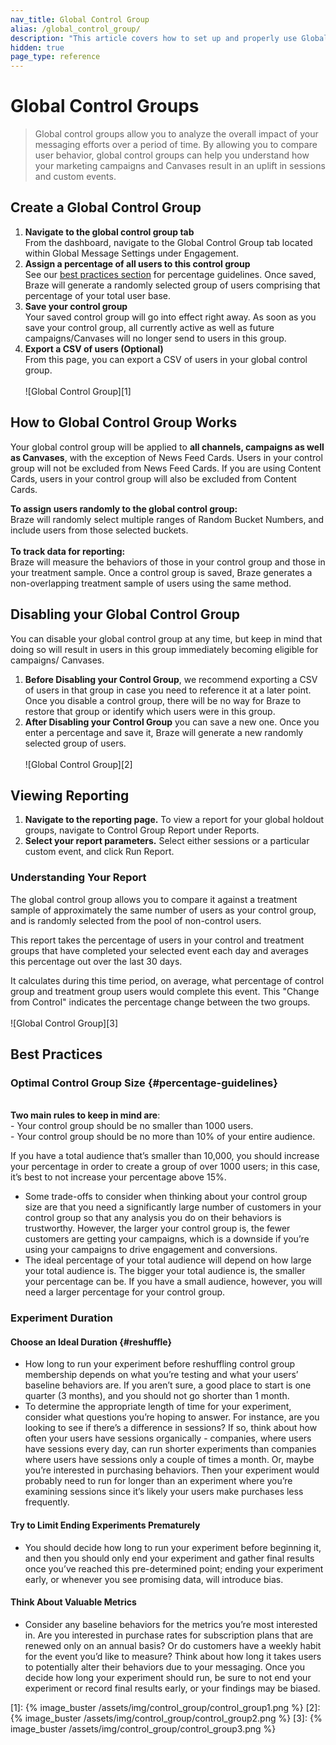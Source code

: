 ```yaml
---
nav_title: Global Control Group
alias: /global_control_group/
description: "This article covers how to set up and properly use Global Control Groups. It also covers how to view reports and metrics brought on by the use of these groups."
hidden: true
page_type: reference
---
```


# Global Control Groups

> Global control groups allow you to analyze the overall impact of your messaging efforts over a period of time. By allowing you to compare user behavior, global control groups can help you understand how your marketing campaigns and Canvases result in an uplift in sessions and custom events.

## Create a Global Control Group

1. __Navigate to the global control group tab__<br>From the dashboard, navigate to the Global Control Group tab located within Global Message Settings under Engagement.
2. __Assign a percentage of all users to this control group__<br> See our [best practices section](#percentage-guidelines) for percentage guidelines. Once saved, Braze will generate a randomly selected group of users comprising that percentage of your total user base.
3. __Save your control group__<br>Your saved control group will go into effect right away. As soon as you save your control group, all currently active as well as future campaigns/Canvases will no longer send to users in this group.
4. __Export a CSV of users (Optional)__<br>From this page, you can export a CSV of users in your global control group. <br><br>![Global Control Group][1]

## How to Global Control Group Works

Your global control group will be applied to __all channels, campaigns as well as Canvases__, with the exception of News Feed Cards. Users in your control group will not be excluded from News Feed Cards. If you are using Content Cards, users in your control group will also be excluded from Content Cards.

__To assign users randomly to the global control group:__<br> Braze will randomly select multiple ranges of Random Bucket Numbers, and include users from those selected buckets. <br><br>
__To track data for reporting:__<br>Braze will measure the behaviors of those in your control group and those in your treatment sample. Once a control group is saved, Braze generates a non-overlapping treatment sample of users using the same method.

## Disabling your Global Control Group
You can disable your global control group at any time, but keep in mind that doing so will result in users in this group immediately becoming eligible for campaigns/ Canvases.

1. __Before Disabling your Control Group__, we recommend exporting a CSV of users in that group in case you need to reference it at a later point. Once you disable a control group, there will be no way for Braze to restore that group or identify which users were in this group.
2. __After Disabling your Control Group__ you can save a new one. Once you enter a percentage and save it, Braze will generate a new randomly selected group of users. <br><br>![Global Control Group][2]

## Viewing Reporting

1. __Navigate to the reporting page.__ To view a report for your global holdout groups, navigate to Control Group Report under Reports.
2. __Select your report parameters.__ Select either sessions or a particular custom event, and click Run Report.

### Understanding Your Report 

The global control group allows you to compare it against a treatment sample of approximately the same number of users as your control group, and is randomly selected from the pool of non-control users.

This report takes the percentage of users in your control and treatment groups that have completed your selected event each day and averages this percentage out over the last 30 days. 

It calculates during this time period, on average, what percentage of control group and treatment group users would complete this event. This "Change from Control" indicates the percentage change between the two groups.<br><br>![Global Control Group][3]

## Best Practices

### Optimal Control Group Size {#percentage-guidelines}

<br>__Two main rules to keep in mind are__:<br>- Your control group should be no smaller than 1000 users.<br>- Your control group should be no more than 10% of your entire audience.

If you have a total audience that’s smaller than 10,000, you should increase your percentage in order to create a group of over 1000 users; in this case, it’s best to not increase your percentage above 15%.
- Some trade-offs to consider when thinking about your control group size are that you need a significantly large number of customers in your control group so that any analysis you do on their behaviors is trustworthy. However, the larger your control group is, the fewer customers are getting your campaigns, which is a downside if you’re using your campaigns to drive engagement and conversions.
- The ideal percentage of your total audience will depend on how large your total audience is. The bigger your total audience is, the smaller your percentage can be. If you have a small audience, however, you will need a larger percentage for your control group.

### Experiment Duration 

#### Choose an Ideal Duration {#reshuffle}

- How long to run your experiment before reshuffling control group membership depends on what you’re testing and what your users’ baseline behaviors are. If you aren’t sure, a good place to start is one quarter (3 months), and you should not go shorter than 1 month.
- To determine the appropriate length of time for your experiment, consider what questions you’re hoping to answer. For instance, are you looking to see if there’s a difference in sessions? If so, think about how often your users have sessions organically - companies, where users have sessions every day, can run shorter experiments than companies where users have sessions only a couple of times a month. Or, maybe you’re interested in purchasing behaviors. Then your experiment would probably need to run for longer than an experiment where you’re examining sessions since it’s likely your users make purchases less frequently.

#### Try to Limit Ending Experiments Prematurely

- You should decide how long to run your experiment before beginning it, and then you should only end your experiment and gather final results once you’ve reached this pre-determined point; ending your experiment early, or whenever you see promising data, will introduce bias.

#### Think About Valuable Metrics

- Consider any baseline behaviors for the metrics you’re most interested in. Are you interested in purchase rates for subscription plans that are renewed only on an annual basis? Or do customers have a weekly habit for the event you’d like to measure? Think about how long it takes users to potentially alter their behaviors due to your messaging. Once you decide how long your experiment should run, be sure to not end your experiment or record final results early, or your findings may be biased.

[1]: {% image_buster /assets/img/control_group/control_group1.png %}
[2]: {% image_buster /assets/img/control_group/control_group2.png %}
[3]: {% image_buster /assets/img/control_group/control_group3.png %}